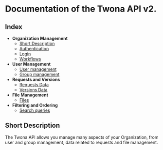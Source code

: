# Documentation of the Twona API v2.

## Index

- **Organization Management**
    - [Short Description](#short-description)
    - [Authentication](authentication/README.md#authentication)
    - [Login](login/README.md#auto-key-for-login)
    - [Workflows](workflows/README.md#working-with-users)
- **User Management**
    - [User management](users/README.md#working-with-users)
    - [Group management](groups/README.md#working-with-groups)
- **Requests and Versions**
    - [Requests Data](requests/README.md#working-with-requests)
    - [Versions Data](versions/README.mdworking-with-versions)
- **File Management**
    - [Files](files/README.md#working-with-files)
- **Filtering and Ordering**
    - [Search queries](search/README.md#search-and-sort-queries)


## Short Description

The Twona API allows you manage many aspects of your Organization, from user and group management, data related to requests and file management.

